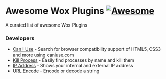 # Awesome Wox Plugins [![Awesome](https://cdn.rawgit.com/sindresorhus/awesome/d7305f38d29fed78fa85652e3a63e154dd8e8829/media/badge.svg)](https://github.com/sindresorhus/awesome)

A curated list of awesome Wox Plugins

### Developers

- [Can I Use](http://www.getwox.com/plugin/15) - Search for browser compatibility support of HTML5, CSS3 and more using caniuse.com
- [Kill Process](http://www.getwox.com/plugin/21) - Easily find processes by name and kill them
- [IP Address](http://www.getwox.com/plugin/43) - Shows your internal and external IP address
- [URL Encode](http://www.getwox.com/plugin/24) - Encode or decode a string
